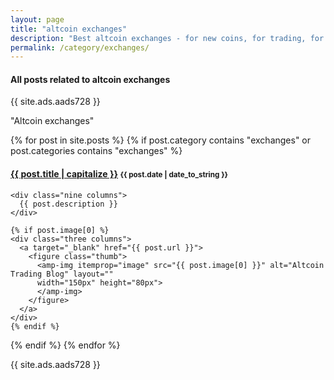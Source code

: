 ```yaml
---
layout: page
title: "altcoin exchanges"
description: "Best altcoin exchanges - for new coins, for trading, for trading bots."
permalink: /category/exchanges/
---
```


<h4 class="exa">All posts related to <b>altcoin exchanges</b></h4>

<p>{{ site.ads.aads728 }}</p>

<span id="note">"Altcoin exchanges"</span>

{% for post in site.posts %}
  {% if post.category contains "exchanges" or post.categories contains "exchanges" %}
  <h4 class="post">
  <strong>
  <a href="{{ site.url }}{{ site.baseurl }}{{ post.url }}">{{ post.title | capitalize }}</a>
  </strong>
  <small>{{ post.date | date_to_string }}</small>
  </h4>
  <div class="row">

    <div class="nine columns">
      {{ post.description }}
    </div>

    {% if post.image[0] %}
    <div class="three columns">
      <a target="_blank" href="{{ post.url }}">
        <figure class="thumb">
          <amp-img itemprop="image" src="{{ post.image[0] }}" alt="Altcoin Trading Blog" layout=""
          width="150px" height="80px">
          </amp-img>
        </figure>
      </a>
    </div>
    {% endif %}



  </div>

  {% endif %}
{% endfor %}

{{ site.ads.aads728 }}
